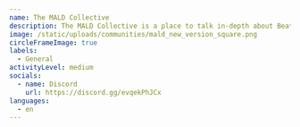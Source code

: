 ```yaml
---
name: The MALD Collective
description: The MALD Collective is a place to talk in-depth about Beat Saber maps, tastes, playstyles, etc.
image: /static/uploads/communities/mald_new_version_square.png
circleFrameImage: true
labels:
  - General
activityLevel: medium
socials:
  - name: Discord
    url: https://discord.gg/evqekPhJCx
languages:
  - en
---
```

